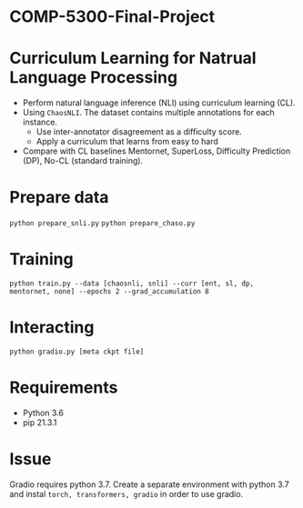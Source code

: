 # COMP-5300-Final-Project

# Curriculum Learning for Natrual Language Processing
- Perform natural language inference (NLI) using curriculum learning (CL).
- Using `ChaosNLI`. The dataset contains multiple annotations for each instance. 
  - Use inter-annotator disagreement as a difficulty score. 
  - Apply a curriculum that learns from easy to hard
- Compare with CL baselines Mentornet, SuperLoss, Difficulty Prediction (DP), No-CL (standard training).

# Prepare data
`python prepare_snli.py`
`python prepare_chaso.py`

# Training
`python train.py --data [chaosnli, snli] --curr [ent, sl, dp, mentornet, none] --epochs 2 --grad_accumulation 8`

# Interacting
`python gradio.py [meta ckpt file]`

# Requirements
- Python 3.6
- pip 21.3.1

# Issue
Gradio requires python 3.7. Create a separate environment with python 3.7 and instal `torch, transformers, gradio` in order to use gradio.

